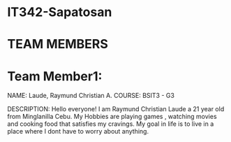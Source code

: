 # IT342-Sapatosan

# TEAM MEMBERS

# Team Member1:
NAME: Laude, Raymund Christian A.
COURSE: BSIT3 - G3

DESCRIPTION: Hello everyone! I am Raymund Christian Laude a 21 year old from Minglanilla Cebu. My Hobbies are playing games , watching movies and cooking food that satisfies my cravings. My goal in life is to live in a place where I dont have to worry about anything.

